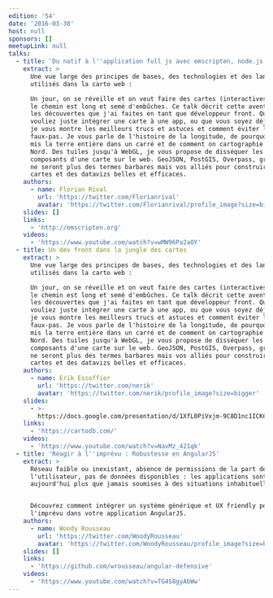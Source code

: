 ```yaml
---
edition: '54'
date: '2016-03-30'
host: null
sponsors: []
meetupLink: null
talks:
  - title: 'Du natif à l''application full js avec emscripten, node.js et angular,'
    extract: >
      Une vue large des principes de bases, des technologies et des languages
      utilisés dans la carto web :

      Un jour, on se réveille et on veut faire des cartes (interactives). Hélas,
      le chemin est long et semé d'embûches. Ce talk décrit cette aventure et
      les découvertes que j'ai faites en tant que développeur front. Que vous
      vouliez juste intégrer une carte à une app, ou que vous soyez déjà mordu,
      je vous montre les meilleurs trucs et astuces et comment éviter les
      faux-pas. Je vous parle de l'histoire de la longitude, de pourquoi on a
      mis la terre entière dans un carré et de comment on cartographie le Pôle
      Nord. Des tuiles jusqu'à WebGL, je vous propose de disséquer les
      composants d'une carte sur le web. GeoJSON, PostGIS, Overpass, graticule
      ne seront plus des termes barbares mais vos alliés pour construire des
      cartes et des datavizs belles et efficaces.
    authors:
      - name: Florian Rival
        url: 'https://twitter.com/Florianrival'
        avatar: 'https://twitter.com/Florianrival/profile_image?size=bigger'
    slides: []
    links:
      - 'http://emscripten.org'
    videos:
      - 'https://www.youtube.com/watch?v=wMW96Pa2aOY'
  - title: Un dev front dans la jungle des cartes
    extract: >
      Une vue large des principes de bases, des technologies et des languages
      utilisés dans la carto web :

      Un jour, on se réveille et on veut faire des cartes (interactives). Hélas,
      le chemin est long et semé d'embûches. Ce talk décrit cette aventure et
      les découvertes que j'ai faites en tant que développeur front. Que vous
      vouliez juste intégrer une carte à une app, ou que vous soyez déjà mordu,
      je vous montre les meilleurs trucs et astuces et comment éviter les
      faux-pas. Je vous parle de l'histoire de la longitude, de pourquoi on a
      mis la terre entière dans un carré et de comment on cartographie le Pôle
      Nord. Des tuiles jusqu'à WebGL, je vous propose de disséquer les
      composants d'une carte sur le web. GeoJSON, PostGIS, Overpass, graticule
      ne seront plus des termes barbares mais vos alliés pour construire des
      cartes et des datavizs belles et efficaces.
    authors:
      - name: Erik Escoffier
        url: 'https://twitter.com/nerik'
        avatar: 'https://twitter.com/nerik/profile_image?size=bigger'
    slides:
      - >-
        https://docs.google.com/presentation/d/1XfL0PiVxjm-9C8D1nc1ICKCPhs139-bzg-QyYi4y0CI/edit?usp=sharing
    links:
      - 'https://cartodb.com/'
    videos:
      - 'https://www.youtube.com/watch?v=NavMz_421qk'
  - title: 'Réagir à l''imprévu : Robustesse en AngularJS'
    extract: >
      Réseau faible ou inexistant, absence de permissions de la part de
      l'utilisateur, pas de données disponibles : les applications sont
      aujourd'hui plus que jamais soumises à des situations inhabituelles.


      Découvrez comment intégrer un système générique et UX friendly pour gérer
      l'imprévu dans votre application AngularJS.
    authors:
      - name: Woody Rousseau
        url: 'https://twitter.com/WoodyRousseau'
        avatar: 'https://twitter.com/WoodyRousseau/profile_image?size=bigger'
    slides: []
    links:
      - 'https://github.com/wrousseau/angular-defensive'
    videos:
      - 'https://www.youtube.com/watch?v=TG4S8gyAbWw'
---
```



